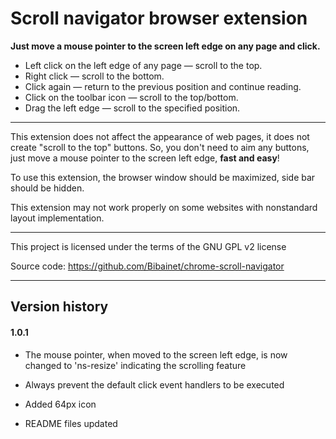 Scroll navigator browser extension
==================================

**Just move a mouse pointer to the screen left edge on any page and click.**

* Left click on the left edge of any page — scroll to the top.
* Right click — scroll to the bottom.
* Click again — return to the previous position and continue reading.
* Click on the toolbar icon — scroll to the top/bottom.
* Drag the left edge — scroll to the specified position.

---

This extension does not affect the appearance of web pages, it does not create "scroll to the top" buttons.
So, you don't need to aim any buttons, just move a mouse pointer to the screen left edge, **fast and easy**!

To use this extension, the browser window should be maximized, side bar should be hidden.

This extension may not work properly on some websites with nonstandard layout implementation.

---

This project is licensed under the terms of the GNU GPL v2 license

Source code: <https://github.com/Bibainet/chrome-scroll-navigator>

---


Version history
---------------

#### 1.0.1

+ The mouse pointer, when moved to the screen left edge, is now changed to 'ns-resize' indicating the scrolling feature
* Always prevent the default click event handlers to be executed
+ Added 64px icon
* README files updated
